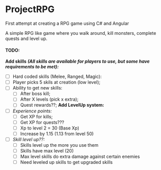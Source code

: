 # ProjectRPG
First attempt at creating a RPG game using C# and Angular

A simple RPG like game where you walk around, kill monsters, complete quests and level up.

#### **TODO:**

**Add skills**
_**(All skills are available for players to use, but some have requirements to be met):**_
* [ ] Hard coded skills (Melee, Ranged, Magic):
* [ ] Player picks 5 skils at creation (low level);
* [ ] Ability to get new skills:
  * [ ] After boss kill;
  * [ ] After X levels (pick x extra);
  * [ ] Quest rewards??;
**Add LevelUp system:**
* [ ] _Experience points:_
  * [ ] Get XP for kills;
  * [ ] Get XP for quests???
  * [ ] Xp to level 2 = 30 (Base Xp)
  * [ ] Increase by 1.15 (1.13 from level 50)
* [ ] _Skill level up??:_
  * [ ] Skills level up the more you use them
  * [ ] Skills have max level (20)
  * [ ] Max level skills do extra damage against certain enemies
  * [ ] Need leveled up skills to get upgraded skills

